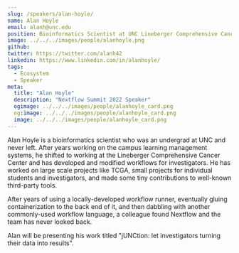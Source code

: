 ```yaml
---
slug: /speakers/alan-hoyle/
name: Alan Hoyle
email: alanh@unc.edu
position: Bioinformatics Scientist at UNC Lineberger Comprehensive Cancer Center
image: ../../../images/people/alanhoyle.png
github:
twitter: https://twitter.com/alanh42
linkedin: https://www.linkedin.com/in/alanhoyle/
tags:
  - Ecosystem
  - Speaker
meta:
  title: "Alan Hoyle"
  description: "Nextflow Summit 2022 Speaker"
  ogimage: ../../../images/people/alanhoyle_card.png
  og:image: ../../../images/people/alanhoyle_card.png
  image: ../../../images/people/alanhoyle_card.png
---
```

Alan Hoyle is a bioinformatics scientist who was an undergrad at UNC and never left.  After years working on the campus learning management systems, he shifted to working at the Lineberger Comprehensive Cancer Center and has developed and modified workflows for investigators.  He has worked on large scale projects like TCGA, small projects for individual students and investigators, and made some tiny contributions to well-known third-party tools.  

After years of using a locally-developed workflow runner, eventually gluing containerization to the back end of it, and then dabbling with another commonly-used workflow language, a colleague found Nextflow and the team has never looked back.  

Alan will be presenting his work titled "jUNCtion: let investigators turning their data into results".
